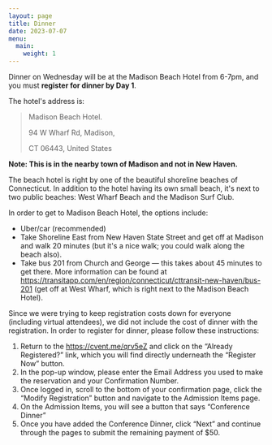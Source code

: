 ```yaml
---
layout: page
title: Dinner
date: 2023-07-07
menu:
  main:
    weight: 1
---
```

Dinner on Wednesday will be at the Madison Beach Hotel from 6-7pm, and you must **register for dinner by Day 1**.

The hotel's address is:

> Madison Beach Hotel. 
> 
> 94 W Wharf Rd, Madison, 
> 
> CT 06443, United States

**Note: This is in the nearby town of Madison and not in New Haven.** 

The beach hotel is right by one of the beautiful shoreline beaches of Connecticut. In addition to the hotel having its own small beach, it's next to two public beaches: West Wharf Beach and the Madison Surf Club.

In order to get to Madison Beach Hotel, the options include:

-  Uber/car (recommended)
-  Take Shoreline East from New Haven State Street and get off at Madison and walk 20 minutes (but it's a nice walk; you could walk along the beach also). 
-  Take bus 201 from Church and George — this takes about 45 minutes to get there. More information can be found at https://transitapp.com/en/region/connecticut/cttransit-new-haven/bus-201 (get off at West Wharf, which is right next to the Madison Beach Hotel).

Since we were trying to keep registration costs down for everyone (including virtual attendees), we did not include the cost of dinner with the registration. In order to register for dinner, please follow these instructions:

1. Return to the https://cvent.me/qrv5eZ and click on the “Already Registered?” link, which you will find directly underneath the “Register Now” button.  
2. In the pop-up window, please enter the Email Address you used to make the reservation and your Confirmation Number.  
3. Once logged in, scroll to the bottom of your confirmation page, click the “Modify Registration” button and navigate to the Admission Items page. 
4. On the Admission Items, you will see a button that says “Conference Dinner”
5. Once you have added the Conference Dinner, click “Next” and continue through the pages to submit the remaining payment of $50.
